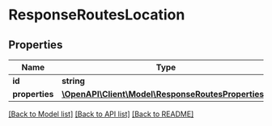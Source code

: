 # ResponseRoutesLocation

## Properties
Name | Type | Description | Notes
------------ | ------------- | ------------- | -------------
**id** | **string** |  | 
**properties** | [**\OpenAPI\Client\Model\ResponseRoutesProperties[]**](ResponseRoutesProperties.md) |  | 

[[Back to Model list]](../README.md#documentation-for-models) [[Back to API list]](../README.md#documentation-for-api-endpoints) [[Back to README]](../README.md)


